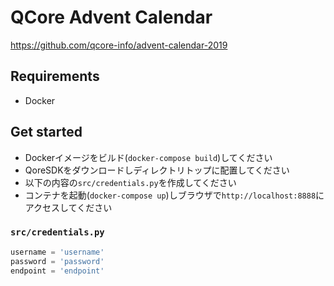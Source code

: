 # QCore Advent Calendar

https://github.com/qcore-info/advent-calendar-2019

## Requirements

* Docker

## Get started

* Dockerイメージをビルド(`docker-compose build`)してください
* QoreSDKをダウンロードしディレクトリトップに配置してください
* 以下の内容の`src/credentials.py`を作成してください
* コンテナを起動(`docker-compose up`)しブラウザで`http://localhost:8888`にアクセスしてください

### `src/credentials.py`

```py
username = 'username'
password = 'password'
endpoint = 'endpoint'
```
